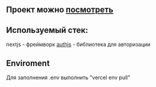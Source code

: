 ## Проект можно [посмотреть](https://plant-peach.vercel.app/)

## Используемый стек:

nextjs - фреймворк
[authjs](https://authjs.dev) - библиотека для авторизации

## Enviroment
Для заполнения .env выполнить "vercel env pull"